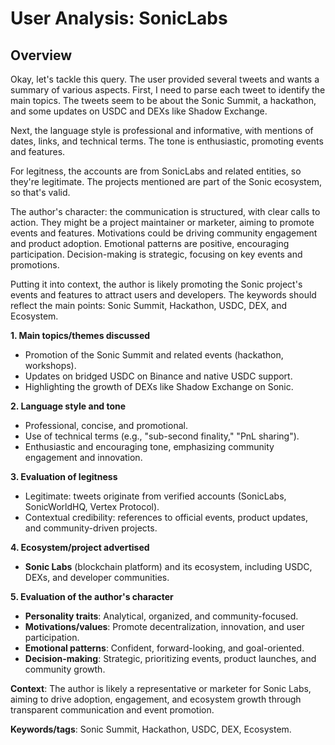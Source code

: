 # User Analysis: SonicLabs

## Overview

<think>
Okay, let's tackle this query. The user provided several tweets and wants a summary of various aspects. First, I need to parse each tweet to identify the main topics. The tweets seem to be about the Sonic Summit, a hackathon, and some updates on USDC and DEXs like Shadow Exchange.

Next, the language style is professional and informative, with mentions of dates, links, and technical terms. The tone is enthusiastic, promoting events and features. 

For legitness, the accounts are from SonicLabs and related entities, so they're legitimate. The projects mentioned are part of the Sonic ecosystem, so that's valid.

The author's character: the communication is structured, with clear calls to action. They might be a project maintainer or marketer, aiming to promote events and features. Motivations could be driving community engagement and product adoption. Emotional patterns are positive, encouraging participation. Decision-making is strategic, focusing on key events and promotions.

Putting it into context, the author is likely promoting the Sonic project's events and features to attract users and developers. The keywords should reflect the main points: Sonic Summit, Hackathon, USDC, DEX, and Ecosystem.
</think>

**1. Main topics/themes discussed**  
- Promotion of the Sonic Summit and related events (hackathon, workshops).  
- Updates on bridged USDC on Binance and native USDC support.  
- Highlighting the growth of DEXs like Shadow Exchange on Sonic.  

**2. Language style and tone**  
- Professional, concise, and promotional.  
- Use of technical terms (e.g., "sub-second finality," "PnL sharing").  
- Enthusiastic and encouraging tone, emphasizing community engagement and innovation.  

**3. Evaluation of legitness**  
- Legitimate: tweets originate from verified accounts (SonicLabs, SonicWorldHQ, Vertex Protocol).  
- Contextual credibility: references to official events, product updates, and community-driven projects.  

**4. Ecosystem/project advertised**  
- **Sonic Labs** (blockchain platform) and its ecosystem, including USDC, DEXs, and developer communities.  

**5. Evaluation of the author's character**  
- **Personality traits**: Analytical, organized, and community-focused.  
- **Motivations/values**: Promote decentralization, innovation, and user participation.  
- **Emotional patterns**: Confident, forward-looking, and goal-oriented.  
- **Decision-making**: Strategic, prioritizing events, product launches, and community growth.  

**Context**: The author is likely a representative or marketer for Sonic Labs, aiming to drive adoption, engagement, and ecosystem growth through transparent communication and event promotion.  

**Keywords/tags**: Sonic Summit, Hackathon, USDC, DEX, Ecosystem.